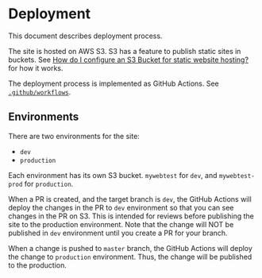 # Deployment

This document describes deployment process.

The site is hosted on AWS S3. S3 has a feature to publish static sites in
buckets. See [How do I configure an S3 Bucket for static website
hosting?](https://docs.aws.amazon.com/AmazonS3/latest/user-guide/static-website-hosting.html)
for how it works.

The deployment process is implemented as GitHub Actions. See
[`.github/workflows`](../.github/workflows).

## Environments

There are two environments for the site:

- `dev`
- `production`

Each environment has its own S3 bucket. `mywebtest` for `dev`, and
`mywebtest-prod` for `production`.

When a PR is created, and the target branch is `dev`, the GitHub Actions will
deploy the changes in the PR to `dev` environment so that you can see changes
in the PR on S3. This is intended for reviews before publishing the site to
the production environment. Note that the change will NOT be published in
`dev` environment until you create a PR for your branch.

When a change is pushed to `master` branch, the GitHub Actions will deploy the
change to `production` environment. Thus, the change will be published to the
production.

